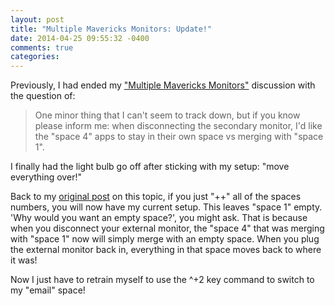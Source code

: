 ```yaml
---
layout: post
title: "Multiple Mavericks Monitors: Update!"
date: 2014-04-25 09:55:32 -0400
comments: true
categories:
---
```

[1]:/blog/2013/10/31/multiple-mavericks-monitors/

Previously, I had ended my ["Multiple Mavericks Monitors"][1] discussion with the
question of:
>One minor thing that I can't seem to track down, but if you know please inform me: when
disconnecting the secondary monitor, I'd like the "space 4" apps to stay in their own
space vs merging with "space 1".

I finally had the light bulb go off after sticking with
my setup: "move everything over!"

Back to my [original post][1] on this topic, if you just "++" all of the spaces
numbers, you will now have my current setup. This leaves "space 1" empty.
'Why would you want an empty space?', you might ask. That is because when you
disconnect your external monitor, the "space 4" that was merging with "space 1"
now will simply merge with an empty space. When you plug the external monitor
back in, everything in that space moves back to where it was!

Now I just have to retrain myself to use the ^+2 key command to switch
to my "email" space!
